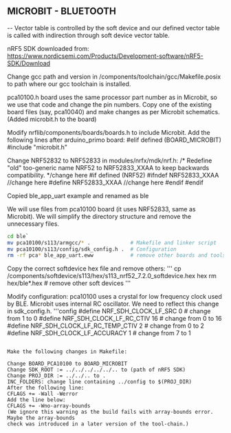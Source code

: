 ## MICROBIT - BLUETOOTH
-- Vector table is controlled by the soft device and our defined vector table is called with indirection through soft device vector table.

nRF5 SDK downloaded from:
https://www.nordicsemi.com/Products/Development-software/nRF5-SDK/Download

Change gcc path and version in <nrf>/components/toolchain/gcc/Makefile.posix to path where our gcc toolchain is installed.

pca10100.h board uses the same processor part number as in Microbit, so we use that code and change the pin numbers. Copy one of the existing board files (say, pca10040) and make changes as per Microbit schematics.(Added microbit.h to the board)

Modify nrflib/components/boards/boards.h to include Microbit. Add the following lines after arduino_primo board:
#elif defined (BOARD_MICROBIT)
    #include "microbit.h"

Change NRF52832 to NRF52833 in modules/nrfx/mdk/nrf.h:
/* Redefine "old" too-generic name NRF52 to NRF52833_XXAA to keep backwards compatibility. */change here
#if defined (NRF52)
    #ifndef NRF52833_XXAA		 //change here
        #define NRF52833_XXAA	 //change here
    #endif
#endif

Copied ble_app_uart example and renamed as ble

We will use files from pca10100 board (it uses NRF52833, same as Microbit). We will simplify the directory structure and remove the unnecessary files.
```bash
cd ble`
mv pca10100/s113/armgcc/* .             # Makefile and linker script
mv pca10100/s113/config/sdk_config.h .  # Configuration
rm -rf pca* ble_app_uart.eww            # remove other boards and tools
```

Copy the correct softdevice hex file and remove others:
'''
cp <nrf>/components/softdevice/s113/hex/s113_nrf52_7.2.0_softdevice.hex hex
rm hex/ble*.hex		# remove other soft devices
'''

Modify configuration: pca10100 uses a crystal for low frequency clock used by BLE. Microbit uses internal RC oscillator. We need to reflect this change in sdk_config.h.
'''config
#define NRF_SDH_CLOCK_LF_SRC 0            # change from 1 to 0
#define NRF_SDH_CLOCK_LF_RC_CTIV 16       # change from 0 to 16
#define NRF_SDH_CLOCK_LF_RC_TEMP_CTIV 2   # change from 0 to 2
#define NRF_SDH_CLOCK_LF_ACCURACY 1       # change from 7 to 1
```

Make the following changes in Makefile:

Change BOARD_PCA10100 to BOARD_MICROBIT
Change SDK_ROOT := ../../../../../.. to (path of nRF5 SDK)
Change PROJ_DIR := ../../.. to .
INC_FOLDERS: change line containing ../config to $(PROJ_DIR)
After the following line:
CFLAGS += -Wall -Werror
Add the line below:
CFLAGS += -Wno-array-bounds
(We ignore this warning as the build fails with array-bounds error. Maybe the array-bounds
check was introduced in a later version of the tool-chain.)

